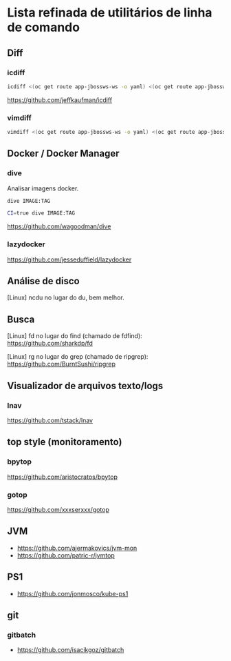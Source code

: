 # Lista refinada de utilitários de linha de comando

## Diff

### icdiff

```bash
icdiff <(oc get route app-jbossws-ws -o yaml) <(oc get route app-jbossws -o yaml)
```

https://github.com/jeffkaufman/icdiff


### vimdiff

```bash
vimdiff <(oc get route app-jbossws-ws -o yaml) <(oc get route app-jbossws -o yaml)
```


## Docker / Docker Manager

### dive

Analisar imagens docker.

```bash
dive IMAGE:TAG

CI=true dive IMAGE:TAG
```

https://github.com/wagoodman/dive

### lazydocker

https://github.com/jesseduffield/lazydocker


## Análise de disco

[Linux] ncdu no lugar do du, bem melhor.

## Busca

[Linux] fd no lugar do find (chamado de fdfind): https://github.com/sharkdp/fd

[Linux] rg no lugar do grep (chamado de ripgrep): https://github.com/BurntSushi/ripgrep

## Visualizador de arquivos texto/logs

### lnav

https://github.com/tstack/lnav


## top style (monitoramento)

### bpytop

https://github.com/aristocratos/bpytop

### gotop

https://github.com/xxxserxxx/gotop

## JVM

- https://github.com/ajermakovics/jvm-mon
- https://github.com/patric-r/jvmtop


## PS1

- https://github.com/jonmosco/kube-ps1


## git

### gitbatch

- https://github.com/isacikgoz/gitbatch
